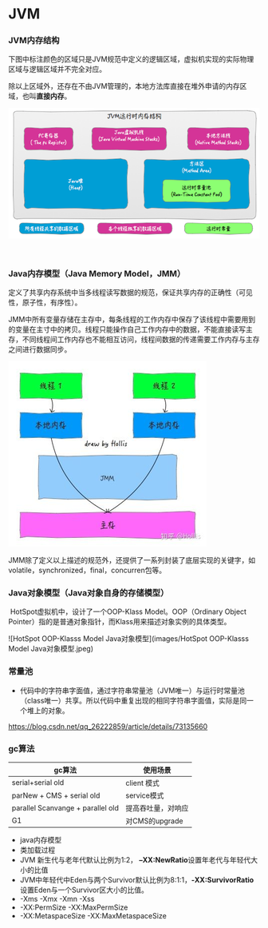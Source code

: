 # JVM

### JVM内存结构

​	下图中标注颜色的区域只是JVM规范中定义的逻辑区域，虚拟机实现的实际物理区域与逻辑区域并不完全对应。

​	除以上区域外，还存在不由JVM管理的，本地方法库直接在堆外申请的内存区域，也叫**直接内存**。

![JVM内存结构](images/JVM内存结构.png)

​	

### Java内存模型（Java Memory Model，JMM）

​	定义了共享内存系统中当多线程读写数据的规范，保证共享内存的正确性（可见性，原子性，有序性）。

​	JMM中所有变量存储在主存中，每条线程的工作内存中保存了该线程中需要用到的变量在主寸中的拷贝。线程只能操作自己工作内存中的数据，不能直接读写主存，不同线程间工作内存也不能相互访问，线程间数据的传递需要工作内存与主存之间进行数据同步。

![JMM](images/JMM.jpg)

​	JMM除了定义以上描述的规范外，还提供了一系列封装了底层实现的关键字，如volatile，synchronized，final，concurren包等。



### Java对象模型（Java对象自身的存储模型）

​	HotSpot虚拟机中，设计了一个OOP-Klass Model。OOP（Ordinary Object Pointer）指的是普通对象指针，而Klass用来描述对象实例的具体类型。

![HotSpot OOP-Klasss Model Java对象模型](images/HotSpot OOP-Klasss Model Java对象模型.jpeg)



### 常量池

* 代码中的字符串字面值，通过字符串常量池（JVM唯一）与运行时常量池（class唯一）共享。所以代码中重复出现的相同字符串字面值，实际是同一个堆上的对象。

https://blog.csdn.net/qq_26222859/article/details/73135660



### gc算法

| gc算法                            | 使用场景           |
| --------------------------------- | ------------------ |
| serial+serial old                 | client 模式        |
| parNew + CMS + serial old         | service模式        |
| parallel Scanvange + parallel old | 提高吞吐量，对响应 |
| G1                                | 对CMS的upgrade     |

* java内存模型
* 类加载过程
* JVM 新生代与老年代默认比例为1:2， **–XX:NewRatio**设置年老代与年轻代大小的比值
* JVM中年轻代中Eden与两个Survivor默认比例为8:1:1，**-XX:SurvivorRatio**设置Eden与一个Survivor区大小的比值。
* -Xms -Xmx -Xmn -Xss 
* -XX:PermSize -XX:MaxPermSize 
* -XX:MetaspaceSize -XX:MaxMetaspaceSize